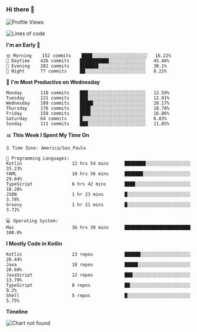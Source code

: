 ### Hi there 👋

<!--
**fernandonogueira/fernandonogueira** is a ✨ _special_ ✨ repository because its `README.md` (this file) appears on your GitHub profile.

Here are some ideas to get you started:

- 🔭 I’m currently working on ...
- 🌱 I’m currently learning ...
- 👯 I’m looking to collaborate on ...
- 🤔 I’m looking for help with ...
- 💬 Ask me about ...
- 📫 How to reach me: ...
- 😄 Pronouns: ...
- ⚡ Fun fact: ...
-->

<!--START_SECTION:waka-->
![Profile Views](http://img.shields.io/badge/Profile%20Views-0-blue)

![Lines of code](https://img.shields.io/badge/From%20Hello%20World%20I%27ve%20Written-4.8%20million%20lines%20of%20code-blue)

**I'm an Early 🐤** 

```text
🌞 Morning    152 commits    ████░░░░░░░░░░░░░░░░░░░░░   16.22% 
🌆 Daytime    426 commits    ███████████░░░░░░░░░░░░░░   45.46% 
🌃 Evening    282 commits    ███████░░░░░░░░░░░░░░░░░░   30.1% 
🌙 Night      77 commits     ██░░░░░░░░░░░░░░░░░░░░░░░   8.22%

```
📅 **I'm Most Productive on Wednesday** 

```text
Monday       118 commits    ███░░░░░░░░░░░░░░░░░░░░░░   12.59% 
Tuesday      121 commits    ███░░░░░░░░░░░░░░░░░░░░░░   12.91% 
Wednesday    189 commits    █████░░░░░░░░░░░░░░░░░░░░   20.17% 
Thursday     176 commits    ████░░░░░░░░░░░░░░░░░░░░░   18.78% 
Friday       158 commits    ████░░░░░░░░░░░░░░░░░░░░░   16.86% 
Saturday     64 commits     █░░░░░░░░░░░░░░░░░░░░░░░░   6.83% 
Sunday       111 commits    ███░░░░░░░░░░░░░░░░░░░░░░   11.85%

```


📊 **This Week I Spent My Time On** 

```text
⌚︎ Time Zone: America/Sao_Paulo

💬 Programming Languages: 
Kotlin                   12 hrs 54 mins      ████████░░░░░░░░░░░░░░░░░   35.23% 
YAML                     10 hrs 56 mins      ███████░░░░░░░░░░░░░░░░░░   29.84% 
TypeScript               6 hrs 42 mins       ████░░░░░░░░░░░░░░░░░░░░░   18.28% 
JSON                     1 hr 23 mins        █░░░░░░░░░░░░░░░░░░░░░░░░   3.78% 
Groovy                   1 hr 21 mins        █░░░░░░░░░░░░░░░░░░░░░░░░   3.72%

💻 Operating System: 
Mac                      36 hrs 39 mins      █████████████████████████   100.0%

```

**I Mostly Code in Kotlin** 

```text
Kotlin                   23 repos            ██████░░░░░░░░░░░░░░░░░░░   26.44% 
Java                     18 repos            █████░░░░░░░░░░░░░░░░░░░░   20.69% 
JavaScript               12 repos            ███░░░░░░░░░░░░░░░░░░░░░░   13.79% 
TypeScript               8 repos             ██░░░░░░░░░░░░░░░░░░░░░░░   9.2% 
Shell                    5 repos             █░░░░░░░░░░░░░░░░░░░░░░░░   5.75%

```


**Timeline**

![Chart not found](https://raw.githubusercontent.com/fernandonogueira/fernandonogueira/master/charts/bar_graph.png) 


<!--END_SECTION:waka-->
